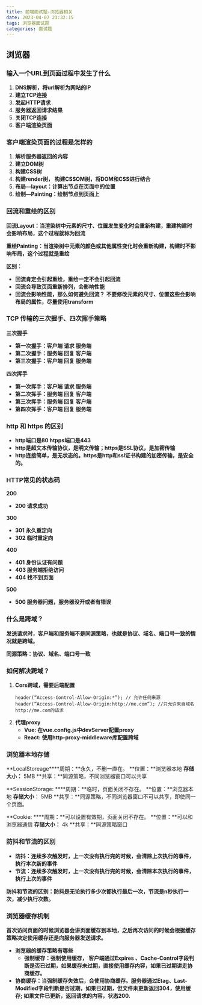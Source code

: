 ```yaml
---
title: 前端面试题-浏览器相关
date: 2023-04-07 23:32:15
tags: 浏览器面试题
categories: 面试题
---
```


## 浏览器

### 输入一个URL到页面过程中发生了什么

1. **DNS解析，将url解析为网站的IP**
2. **建立TCP连接**
3. **发起HTTP请求**
4. **服务器返回请求结果**
5. **关闭TCP连接**
6. **客户端渲染页面**

### 客户端渲染页面的过程是怎样的

1. **解析服务器返回的内容**
2. **建立DOM树**
3. **构建CSS树**
4. **构建render树， 构建CSSOM树，将DOM和CSS进行结合**
5. **布局—layout：计算出节点在页面中的位置**
6. **绘制—Painting：绘制节点到页面上**

### 回流和重绘的区别

**回流Layout：当渲染树中元素的尺寸、位置发生变化时会重新构建，重建构建时会影响布局，这个过程就称为回流**

**重绘Painting：当渲染树中元素的颜色或其他属性变化时会重新构建，构建时不影响布局，这个过程就是重绘**

**区别：**

* **回流肯定会引起重绘，重绘一定不会引起回流**
* **回流会导致页面重新排列，会影响性能**
* **回流会影响性能，那么如何避免回流？**
  **不要修改元素的尺寸、位置这些会影响布局的属性，尽量使用transform**

### TCP 传输的三次握手、四次挥手策略

**三次握手**

* **第一次握手：客户端 请求 服务端**
* **第二次握手：服务端 回复 客户端**
* **第三次握手：客户端 回复 服务端**

**四次挥手**

* **第一次挥手：客户端 请求 服务端**
* **第二次挥手：服务端 回复 客户端**
* **第三次挥手：服务端 回复 客户端**
* **第四次挥手：客户端 回复 服务端**

### http 和 https 的区别

* **http端口是80  htpps端口是443**
* **http是超文本传输协议，是明文传输；https是SSL协议，是加密传输**
* **http连接简单，是无状态的。https是http和ssl证书构建的加密传输，是安全的。**

### HTTP常见的状态码

**200**

* **200  请求成功**

**300**

* **301  永久重定向**
* **302  临时重定向**

**400**

* **401 身份认证有问题**
* **403 服务端拒绝访问**
* **404 找不到页面**

**500**

* **500 服务器问题，服务器没开或者有错误**

### 什么是跨域？

**发送请求时，客户端和服务端不是同源策略，也就是协议、域名、端口号一致的情况就是跨域。**

**同源策略：协议、域名、端口号一致**

### 如何解决跨域？

1. **Cors跨域，需要后端配置**
   ```
   header(“Access-Control-Allow-Origin:*”); // 允许任何来源
   header(“Access-Control-Allow-Origin:http://me.com”); //只允许来自域名http://me.com的请求
   ```
2. **代理proxy**
   * **Vue: 在vue.config.js中devServer配置proxy**
   * **React: 使用http-proxy-middleware库配置跨域**

### 浏览器本地存储

**LocalStoreage****周期：**永久，不删一直在。   **位置：**浏览器本地      **存储大小：** 5MB     **共享：**同源策略，不同浏览器窗口可以共享

**SessionStorage: ****周期：**临时，页面关闭不存在。   **位置：**浏览器本地      **存储大小：** 5MB     **共享：**同源策略，不同浏览器窗口不可以共享，即使同一个页面。

**Cookie: ****周期：**可以设置有效期，页面关闭不存在。   **位置：**可以和浏览器通信      **存储大小：** 4k    **共享：**同源策略窗口

### 防抖和节流的区别

* **防抖：连续多次触发时，上一次没有执行完的时候，会清除上次执行的事件，执行本次新的事件**
* **节流：连续多次触发时，上一次没有执行完的时候，会清除本次执行的事件，执行上次的事件**

**防抖和节流的区别：防抖是无论执行多少次都执行最后一次，节流是n秒执行一次，减少执行次数。**

### 浏览器缓存机制

**首次访问页面的时候浏览器会讲页面缓存到本地，之后再次访问的时候会根据缓存策略决定使用缓存还是向服务器发送请求。**

* **浏览器的缓存策略有哪些**
  * **强制缓存：强制使用缓存， 客户端通过Expires 、Cache-Control字段判断是否已过期，如果缓存未过期，直接使用缓存内容，如果已过期讲走协商缓存。**
* **协商缓存：当强制缓存失效后，会使用协商缓存。服务器通过Etag、Last-Modified字段判断是否过期，如果已过期，但文件未更新返回304，使用缓存; 如果文件已更新，返回请求的内容，状态200.**
